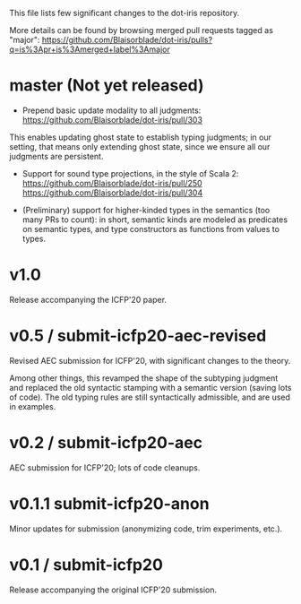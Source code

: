 This file lists few significant changes to the dot-iris repository.

More details can be found by browsing merged pull requests tagged as "major":
https://github.com/Blaisorblade/dot-iris/pulls?q=is%3Apr+is%3Amerged+label%3Amajor

# master (Not yet released)

- Prepend basic update modality to all judgments:
https://github.com/Blaisorblade/dot-iris/pull/303

This enables updating ghost state to establish typing judgments;
in our setting, that means only extending ghost state, since we ensure all our
judgments are persistent.

- Support for sound type projections, in the style of Scala 2:
https://github.com/Blaisorblade/dot-iris/pull/250
https://github.com/Blaisorblade/dot-iris/pull/304

- (Preliminary) support for higher-kinded types in the semantics (too many PRs to count):
  in short, semantic kinds are modeled as predicates on semantic types, and type
  constructors as functions from values to types.

# v1.0

Release accompanying the ICFP'20 paper.

# v0.5 / submit-icfp20-aec-revised

Revised AEC submission for ICFP'20, with significant changes to the theory.

Among other things, this revamped the shape of the subtyping judgment and
replaced the old syntactic stamping with a semantic version (saving lots of
code). The old typing rules are still syntactically admissible, and are used in
examples.

# v0.2 / submit-icfp20-aec

AEC submission for ICFP'20; lots of code cleanups.

# v0.1.1 submit-icfp20-anon

Minor updates for submission (anonymizing code, trim experiments, etc.).

# v0.1 / submit-icfp20

Release accompanying the original ICFP'20 submission.
